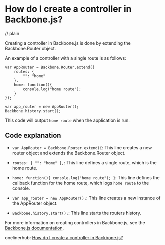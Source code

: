 # How do I create a controller in Backbone.js?
// plain

Creating a controller in Backbone.js is done by extending the Backbone.Router object.

An example of a controller with a single route is as follows:

```
var AppRouter = Backbone.Router.extend({
    routes: {
        "": "home"
    },
    home: function(){
        console.log("home route");
    }
});

var app_router = new AppRouter();
Backbone.history.start();
```

This code will output `home route` when the application is run.

## Code explanation


- `var AppRouter = Backbone.Router.extend({`: This line creates a new router object and extends the Backbone.Router object.

- `routes: { "": "home" },`: This line defines a single route, which is the home route.

- `home: function(){ console.log("home route"); }`: This line defines the callback function for the home route, which logs `home route` to the console.

- `var app_router = new AppRouter();`: This line creates a new instance of the AppRouter object.

- `Backbone.history.start();`: This line starts the routers history.

For more information on creating controllers in Backbone.js, see the [Backbone.js documentation](http://backbonejs.org/#Router).

onelinerhub: [How do I create a controller in Backbone.js?](https://onelinerhub.com/backbone.js/how-do-i-create-a-controller-in-backbone-js)